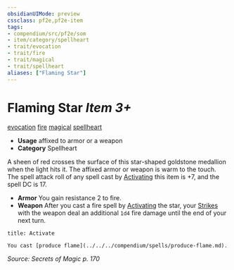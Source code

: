 ```yaml
---
obsidianUIMode: preview
cssclass: pf2e,pf2e-item
tags:
- compendium/src/pf2e/som
- item/category/spellheart
- trait/evocation
- trait/fire
- trait/magical
- trait/spellheart
aliases: ["Flaming Star"]
---
```

# Flaming Star *Item 3+*  
[evocation](../../../rules/traits/evocation.md)  [fire](../../../rules/traits/fire.md)  [magical](../../../rules/traits/magical.md)  [spellheart](../../../rules/traits/spellheart-som.md)  

- **Usage** affixed to armor or a weapon
- **Category** Spellheart

A sheen of red crosses the surface of this star-shaped goldstone medallion when the light hits it. The affixed armor or weapon is warm to the touch. The spell attack roll of any spell cast by [Activating](../../../rules/actions/activate-an-item.md) this item is +7, and the spell DC is 17.

- **Armor** You gain resistance 2 to fire.
- **Weapon** After you cast a fire spell by [Activating](../../../rules/actions/activate-an-item.md) the star, your [Strikes](../../../rules/actions/strike.md) with the weapon deal an additional `1d4` fire damage until the end of your next turn.

```ad-embed-ability
title: Activate

You cast [produce flame](../../../compendium/spells/produce-flame.md).
```

*Source: Secrets of Magic p. 170*
